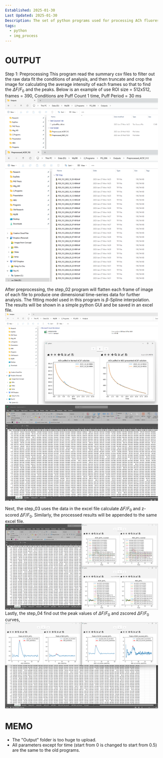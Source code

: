 ```yaml
---
Established: 2025-01-30
Last Updated: 2025-01-30
Description: The set of python programs used for processing ACh fluorescence imaging
tags:
  - python
  - img_process
---
```

# OUTPUT
Step 1: Preprocessing
This program read the summary csv files to filter out the raw data fit the conditions of analysis, and then truncate and crop the image for calculating the average intensity of each frames so that to find the $\Delta F/F_0$  and the peaks. Below is an example of use ROI size = 512x512, frames = 390, Conditions are Puff Count 1 time, Puff Period = 30 ms
![1000](step_01_outputs.png)
![1000](step_01_preprocessed_files.png)

After preprocessing, the step_02 program will flatten each frame of image of each file to produce one dimensional time-series data for further analysis. The fitting model used in this program is $\beta$-Spline interpolation. The results will be shown in a simple python GUI and be saved in an excel file.
![1000](step_02_outputs.png)
![1000](step_02_flatten_and_fitting_results.png)

Next, the step_03 uses the data in the excel file calculate $\Delta F/F_0$ and z-scored $\Delta F/F_0$. Similarly, the processed results will be appended to the same excel file.
![1000](step_03_outputs_and_plots.png)
Lastly, the step_04 find out the peak values of $\Delta F/F_0$ and zscored $\Delta F/F_0$ curves,
![1000](step_04_outputs.png)

# MEMO
- The "Output" folder is too huge to upload.
- All parameters except for time (start from 0 is changed to start from 0.5) are the same to the old programs.


